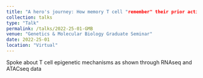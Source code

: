 ```yaml
---
title: "A hero's journey: How memory T cell "remember" their prior activations and take on specialized subset roles"
collection: talks
type: "Talk"
permalink: /talks/2022-25-01-GMB
venue: "Genetics & Molecular Biology Graduate Seminar"
date: 2022-25-01
location: "Virtual"
---
```


Spoke about T cell epigenetic mechanisms as shown through RNAseq and ATACseq data
